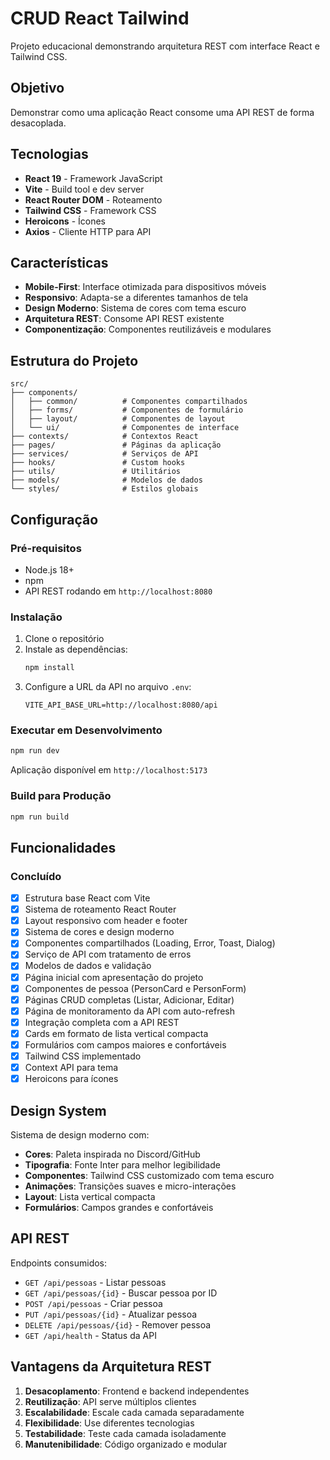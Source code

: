 # CRUD React Tailwind

Projeto educacional demonstrando arquitetura REST com interface React e Tailwind CSS.

## Objetivo

Demonstrar como uma aplicação React consome uma API REST de forma desacoplada.

## Tecnologias

- **React 19** - Framework JavaScript
- **Vite** - Build tool e dev server
- **React Router DOM** - Roteamento
- **Tailwind CSS** - Framework CSS
- **Heroicons** - Ícones
- **Axios** - Cliente HTTP para API

## Características

- **Mobile-First**: Interface otimizada para dispositivos móveis
- **Responsivo**: Adapta-se a diferentes tamanhos de tela
- **Design Moderno**: Sistema de cores com tema escuro
- **Arquitetura REST**: Consome API REST existente
- **Componentização**: Componentes reutilizáveis e modulares

## Estrutura do Projeto

```
src/
├── components/
│   ├── common/          # Componentes compartilhados
│   ├── forms/           # Componentes de formulário
│   ├── layout/          # Componentes de layout
│   └── ui/              # Componentes de interface
├── contexts/            # Contextos React
├── pages/               # Páginas da aplicação
├── services/            # Serviços de API
├── hooks/               # Custom hooks
├── utils/               # Utilitários
├── models/              # Modelos de dados
└── styles/              # Estilos globais
```

## Configuração

### Pré-requisitos

- Node.js 18+
- npm
- API REST rodando em `http://localhost:8080`

### Instalação

1. Clone o repositório
2. Instale as dependências:
   ```bash
   npm install
   ```
3. Configure a URL da API no arquivo `.env`:
   ```
   VITE_API_BASE_URL=http://localhost:8080/api
   ```

### Executar em Desenvolvimento

```bash
npm run dev
```

Aplicação disponível em `http://localhost:5173`

### Build para Produção

```bash
npm run build
```

## Funcionalidades

### Concluído

- [x] Estrutura base React com Vite
- [x] Sistema de roteamento React Router
- [x] Layout responsivo com header e footer
- [x] Sistema de cores e design moderno
- [x] Componentes compartilhados (Loading, Error, Toast, Dialog)
- [x] Serviço de API com tratamento de erros
- [x] Modelos de dados e validação
- [x] Página inicial com apresentação do projeto
- [x] Componentes de pessoa (PersonCard e PersonForm)
- [x] Páginas CRUD completas (Listar, Adicionar, Editar)
- [x] Página de monitoramento da API com auto-refresh
- [x] Integração completa com a API REST
- [x] Cards em formato de lista vertical compacta
- [x] Formulários com campos maiores e confortáveis
- [x] Tailwind CSS implementado
- [x] Context API para tema
- [x] Heroicons para ícones

## Design System

Sistema de design moderno com:

- **Cores**: Paleta inspirada no Discord/GitHub
- **Tipografia**: Fonte Inter para melhor legibilidade
- **Componentes**: Tailwind CSS customizado com tema escuro
- **Animações**: Transições suaves e micro-interações
- **Layout**: Lista vertical compacta
- **Formulários**: Campos grandes e confortáveis

## API REST

Endpoints consumidos:

- `GET /api/pessoas` - Listar pessoas
- `GET /api/pessoas/{id}` - Buscar pessoa por ID
- `POST /api/pessoas` - Criar pessoa
- `PUT /api/pessoas/{id}` - Atualizar pessoa
- `DELETE /api/pessoas/{id}` - Remover pessoa
- `GET /api/health` - Status da API

## Vantagens da Arquitetura REST

1. **Desacoplamento**: Frontend e backend independentes
2. **Reutilização**: API serve múltiplos clientes
3. **Escalabilidade**: Escale cada camada separadamente
4. **Flexibilidade**: Use diferentes tecnologias
5. **Testabilidade**: Teste cada camada isoladamente
6. **Manutenibilidade**: Código organizado e modular
